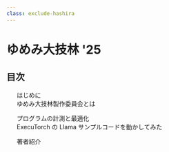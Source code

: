 ```yaml
---
class: exclude-hashira
---
```


# ゆめみ大技林 '25

<nav id="toc" role="doc-toc">

## 目次

1. [はじめに](preface.html)
1. [ゆめみ大技林製作委員会とは](preface.html)
<!-- ここから、記事の目次 -->
1. [プログラムの計測と最適化](emoto.html)
1. [ExecuTorch の Llama サンプルコードを動かしてみた](kotetu.html)
<!-- ここまで、記事の目次 -->
1. [著者紹介](authors.html)

</nav>
